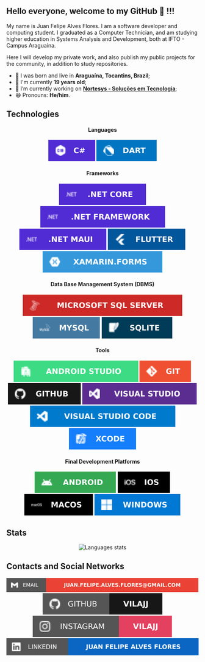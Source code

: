 ## Hello everyone, welcome to my GitHub 👋 !!!

My name is Juan Felipe Alves Flores. I am a software developer and computing student. I graduated as a Computer Technician, and am studying higher education in Systems Analysis and Development, both at IFTO - Campus Araguaína.

Here I will develop my private work, and also publish my public projects for the community, in addition to study repositories.

- 🌆 I was born and live in **Araguaína, Tocantins, Brazil**;
- 🎂 I'm currently **19 years old**;
- 🔭 I’m currently working on **[Nortesys - Soluções em Tecnologia](https://nortesys.com.br/)**;
- 😄 Pronouns: **He/him**.

## Technologies

<h4 align="center">Languages</h4>

<div align="center">
  <img src="https://github.com/vilaJJ/vilaJJ/blob/793211b475571ee006b3c227a2d6b52fa629f49d/README/Languages/csharp.svg" alt="C#"> 
  <img src="https://github.com/vilaJJ/vilaJJ/blob/095dc41ca998b6e350cbe4c125c096e45f85b1ba/README/Languages/dart.svg" alt="Dart"> 
</div>

<h4 align="center">Frameworks</h4>

<div align="center">
  <img src="https://github.com/vilaJJ/vilaJJ/blob/8ac4471c6d5207c18d004810836f5cd4cb6da836/README/Frameworks/dotnet_core.svg" alt=".NET Core"> 
  <img src="https://github.com/vilaJJ/vilaJJ/blob/8ac4471c6d5207c18d004810836f5cd4cb6da836/README/Frameworks/dotnet_framework.svg" alt=".NET Framework">
  <img src="https://github.com/vilaJJ/vilaJJ/blob/8ac4471c6d5207c18d004810836f5cd4cb6da836/README/Frameworks/dotnet_maui.svg" alt=".NET MAUI">
  <img src="https://github.com/vilaJJ/vilaJJ/blob/8ac4471c6d5207c18d004810836f5cd4cb6da836/README/Frameworks/flutter.svg" alt="Flutter">
  <img src="https://github.com/vilaJJ/vilaJJ/blob/8ac4471c6d5207c18d004810836f5cd4cb6da836/README/Frameworks/xamarin_forms.svg" alt="Xamarin.Forms">
</div>

<h4 align="center">Data Base Management System (DBMS)</h4>

<div align="center">
  <img src="https://github.com/vilaJJ/vilaJJ/blob/266b0c9458aad9739876a06a4c834a983542007b/README/DBMS/sql_server.svg" alt="Microsoft SQL Server"> 
  <img src="https://github.com/vilaJJ/vilaJJ/blob/266b0c9458aad9739876a06a4c834a983542007b/README/DBMS/mysql.svg" alt="MySQL">
  <img src="https://github.com/vilaJJ/vilaJJ/blob/266b0c9458aad9739876a06a4c834a983542007b/README/DBMS/sqlite.svg" alt="SQLite">
</div>

<h4 align="center">Tools</h4>

<div align="center">
  <img src="https://github.com/vilaJJ/vilaJJ/blob/a817124f2785b7b3d6ba52cd66227d0ab0006a6e/README/Tools/android_studio.svg" alt="Android Studio"> 
  <img src="https://github.com/vilaJJ/vilaJJ/blob/d2baf444d6a8cd1e5b2ee26d9fa724beb9d24f1f/README/Tools/git.svg" alt="Git"> 
  <img src="https://github.com/vilaJJ/vilaJJ/blob/d2baf444d6a8cd1e5b2ee26d9fa724beb9d24f1f/README/Tools/github.svg" alt="GitHub"> 
  <img src="https://github.com/vilaJJ/vilaJJ/blob/a817124f2785b7b3d6ba52cd66227d0ab0006a6e/README/Tools/visual_studio.svg" alt="Visual Studio"> 
  <img src="https://github.com/vilaJJ/vilaJJ/blob/a817124f2785b7b3d6ba52cd66227d0ab0006a6e/README/Tools/visual_studio_code.svg" alt="Visual Studio Code"> 
  <img src="https://github.com/vilaJJ/vilaJJ/blob/a817124f2785b7b3d6ba52cd66227d0ab0006a6e/README/Tools/xcode.svg" alt="XCode"> 
</div>

<h4 align="center">Final Development Platforms</h4>

<div align="center">
  <img src="https://github.com/vilaJJ/vilaJJ/blob/11fef597560534e9e169c1e4b826d1c7d430a7d0/README/FinalDevelopmentPlatforms/android.svg" alt="Android">
  <img src="https://github.com/vilaJJ/vilaJJ/blob/11fef597560534e9e169c1e4b826d1c7d430a7d0/README/FinalDevelopmentPlatforms/ios.svg" alt="iOS">
  <img src="https://github.com/vilaJJ/vilaJJ/blob/11fef597560534e9e169c1e4b826d1c7d430a7d0/README/FinalDevelopmentPlatforms/mac_os.svg" alt="MacOS">
  <img src="https://github.com/vilaJJ/vilaJJ/blob/11fef597560534e9e169c1e4b826d1c7d430a7d0/README/FinalDevelopmentPlatforms/windows.svg" alt="Windows">
</div>

<h2>Stats</h2>
<div align="center">
  <img src="https://github-readme-stats.vercel.app/api/top-langs/?username=vilaJJ&count_private=true&show_icons=true&layout=pie&langs_count=10" alt="Languages stats">
</div>

<h2>Contacts and Social Networks</h2>

<div align="center">
  <a href="mailto:juan.felipe.alves.flores@gmail.com">
    <img src="https://github.com/vilaJJ/vilaJJ/blob/ca9b66aafd2a6efd5febbad6064f074cb7869b98/README/SocialNetwork/email.svg" alt="Email">
  </a>
  <a href="https://github.com/vilaJJ">
    <img src="https://github.com/vilaJJ/vilaJJ/blob/ca9b66aafd2a6efd5febbad6064f074cb7869b98/README/SocialNetwork/github.svg" alt="GitHub">
  </a>
  <a href="https://www.instagram.com/rjuan23">
    <img src="https://github.com/vilaJJ/vilaJJ/blob/ca9b66aafd2a6efd5febbad6064f074cb7869b98/README/SocialNetwork/instagram.svg" alt="Instagram">
  </a>
  <a href="https://www.linkedin.com/in/juan-felipe-alves-flores/">
    <img src="https://github.com/vilaJJ/vilaJJ/blob/ca9b66aafd2a6efd5febbad6064f074cb7869b98/README/SocialNetwork/linkedin.svg" alt="LinkedIn">
  </a>
</div>

<!--

Sample icon: https://simpleicons.org/
Static Badge: https://shields.io/badges

## Minhas redes:
<ul>
  <li>
    <img src="https://user-images.githubusercontent.com/30157522/87162006-b6c05980-c29b-11ea-8dfe-fba74549729b.png" width="18" alt="Youtube">
    <a href="https://www.youtube.com/channel/UCTM1Idirf0ALOdEdq31qkjg?view_as=subscriber" target="_blank" title="My Youtube">Youtube</a>
  </li>
  <li>
    <img src="https://user-images.githubusercontent.com/30157522/87161461-f33f8580-c29a-11ea-8686-34eb06e44501.png" width="18" alt="Twitter"> 
    <a href="https://twitter.com/IuryProf" target="_blank" title="My Twitter">Twitter</a>
  </li>
  <li>
    <img src="https://user-images.githubusercontent.com/30157522/87161827-6cd77380-c29b-11ea-902a-725eeed60745.png" width="18" alt="Linkedin"> 
    <a href="https://www.linkedin.com/in/iurygdeoliveira/" target="_blank" title="My LinkedIn">LinkedIn</a>
  </li>
</ul>

## Minhas estatísticas
![Top Languages](https://github-readme-stats.vercel.app/api/top-langs/?username=iurygdeoliveira&hide=jupyter%20notebook&langs_count=20&count_private=true&show_icons=true&layout=compact) ![Anurag's GitHub stats](https://github-readme-stats.vercel.app/api?username=iurygdeoliveira&show_icons=true)

## Visualizações
<p>
  <img src="https://gpvc.arturio.dev/iurygdeoliveira" alt="profile views">
</p>
-->

